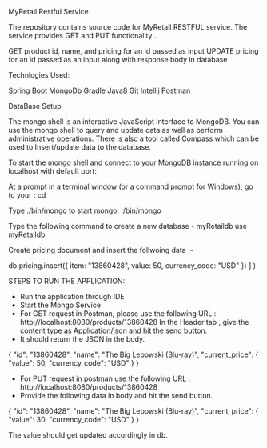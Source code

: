 MyRetail Restful Service

The repository contains source code for MyRetail RESTFUL service. The service provides GET and PUT functionality .

GET product id, name, and pricing for an id passed as input
UPDATE pricing for an id passed as an input along with response body in database

Technlogies Used:

Spring Boot
MongoDb
Gradle
Java8
Git
Intellij
Postman

DataBase Setup

The mongo shell is an interactive JavaScript interface to MongoDB. You can use the mongo shell to query and update data as well as perform administrative operations.
There is also a tool called Compass which can be used to Insert/update data to the database.

To start the mongo shell and connect to your MongoDB instance running on localhost with default port:

At a prompt in a terminal window (or a command prompt for Windows), go to your : cd <mongodb installation dir>

Type ./bin/mongo to start mongo: ./bin/mongo

Type the following command to create a new database - myRetaildb use myRetaildb

Create pricing document and insert the follwoing data :-

 db.pricing.insert({ item: "13860428", value: 50, currency_code: "USD" })
		 ]
		 )

STEPS TO RUN THE APPLICATION:

* Run the application through IDE
* Start the Mongo Service
* For GET request in Postman, please use the following URL : http://localhost:8080/products/13860428
  In the Header tab , give the content type as Application/json and hit the send button.
 * It should return the JSON in the body.

 {
     "id": "13860428",
     "name": "The Big Lebowski (Blu-ray)",
     "current_price": {
         "value": 50,
         "currency_code": "USD"
     }
 }

 * For PUT request in postman use the following URL : http://localhost:8080/products/13860428
 * Provide the following data in body and hit the send button.

 {
     "id": "13860428",
     "name": "The Big Lebowski (Blu-ray)",
     "current_price": {
         "value": 30,
         "currency_code": "USD"
     }
 }

 The value should get updated accordingly in db.
